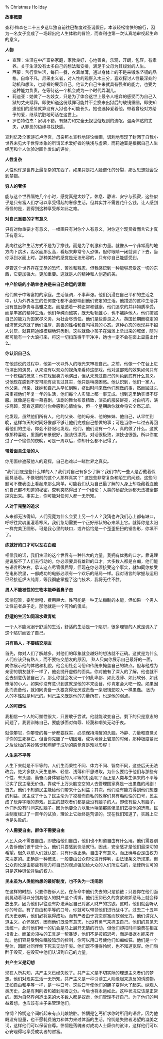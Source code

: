 % Christmas Holiday

__故事概要__

查利·梅森在二十三岁这年独自前往巴黎度过圣诞假日。本该轻松愉快的旅行，因为一名女子变成了一场超出他人生体验的冒险，而查利也第一次认真地审视起生命的意义。

__人物__

- 查理：生活在中产富裕家庭，家教良好，心地善良，乐观，开朗，包容，有素养。关于生活没有太多自己的想法和安排，满足于父母为其规划的人生。
- 西蒙：苦行僧生活，每日一餐，衣着单薄，通过身体上的不是来锻炼坚韧的品格。自命不凡，尼采主义者，对人性的观察入木三分，喜欢探讨人性最深处的动机和想法，也赤裸的展示自己。他认为自己生来就具有强者的能力，也要为这种能力负责，在等待这一个机会成为一个时代弄潮儿。
- 莉迪亚：她做了一名妓女，只是为了体会这世上最令人唾弃的感受而为自己入狱的丈夫赎罪，即使知道这份赎罪可能并不会换来出狱后的破镜重圆，即使知道他们的感情就算没有入狱也不可能长久，她也选择爱着他，带着曾经对方给予的爱，继续肮脏地苟活在这世上。
- 罗伯特伯杰：家境不错，有魅力和完全无视世俗规则的流氓，温柔体贴的丈夫，从罪恶的边缘寻找快感。

查利忆及全家游览卢浮宫，母亲照本宣科地谈论绘画，讽刺地表现了封闭于自我小世界未见大千世界本象的所谓艺术爱好者的肤浅与虚荣，而莉迪亚是根据自己人生经历和个人体验对画作发出的评价。

__人性复杂__

人性也许是世界上最复杂的东西了，如果只是把人脸谱化的分裂，那么思想就会受到禁锢。

__穷人的奢侈__

能与这个世界隔绝几个小时，感觉真是太妙了。休息、静谧、安宁与孤寂，这些似乎是只有富人们才可以享受得起的奢侈生活，但其实并不需要花什么钱。让人感到奇怪的是，要得到这种享受却如此之难。

__对自己重要的才有意义__

只有对你重要才有意义，一幅画只有对你个人有意义，对你这个观赏者而言它才真正有意义。

我向往这种生活方式不是为了挣钱，而是为了刺激和力量。就像从一个非常高的地方向下跳水，距水面那么高，看起来非常令人恐惧，但你眼睛一闭就调了下去，当你浮到水面上时，那种美妙的感觉是无法形容的，只有你自己能感受到。

尽管这个世界存在无尽的恐怖、苦难和残忍，但我感悟到一种能够忍受这一切的东西，它更加强大，更加重要。这就是人的精神和人创造的美。

__中产阶级的小确幸也许是来自己命运的馈赠__

他们属于中等富裕的家庭，生活低调，不事声张。他们沉浸在自己平和的生活之中，认为外界发生的任何变化都不会影响到他们安定的生活。他描述的这种生活并没有显出尊贵与高雅之态，而是透着一种正常和健康。他们追求的并非物质享受，而是丰富的精神生活。他们单纯而诚实，既无勃勃雄心，也不嫉妒他人。他们按照自己的能力为国家尽义务，为社会尽责任。他们是些善良之人。英国长期而稳定的经济繁荣造就了他们温厚、慈善的性格和自鸣得意的心态。这种心态的表现并不招人讨厌。就算莉迪娅模糊地洞悉到，这些就像小孩子在海滩上垒出来的城堡，随时都可能有一个大浪打来，将这一切扫荡得干干净净，她也一定不会在面上显露出什么。

__你认识自己么__

在他述说的过程中，他第一次以外人的眼光来审视自己。之前，他像一个在台上进行演出的演员，从来没有以观众的视角来看待这部戏。他对这部戏的效果如何只有一个模糊的概念；他在戏里卖力地演出，但从未想过自己的角色到底有什么意义。说他现在感到不安可能有些言过其实，他只是稍感困惑。他认识到，他们一家人，他父亲、母亲、妹妹和自己从早忙到晚，挤出时间来做他们想做的事，然而回过头来审视他们年复一年的生活，他们每个人实际上都一事无成。想到这里确实很不舒服。就像是在看一幕喜剧，该剧的舞台布景精致，演员的服装鲜亮，对白机巧，演技高超。观看这幕剧时你会感到心情愉快，但一个星期后你就会将它全然忘却。

他发现，虽然他们所有人，他的父亲、他的母亲、他的妹妹、他自己，从早忙到晚，这样每天的时间好像都不够让他们完成自己想做的事；可是当你一年过去再回看他们的生活，你会不舒服地发现，他们，他们没有一个人，真的做了什么。这就像那种喜剧，里面的布景很好，服装很漂亮，对话很极致，演技也很强，所以你度过了一个愉快的夜晚，可是一周以后，你却什么都不记得了。

__带着面具生活的人__

你用面纱遮蔽他人的窥探，自己也难以一睹世界之真实。

“我们到底是些什么样的人？我们对自己有多少了解？我们中的一些人是否戴着假面具活着。不像眼前的这个人那样真实？” 这是些非常复杂和陌生的问题。这些问题可不像表面上看起来那么简单。可能我们认为自己最了解的人身上却隐藏着连他们自己都不知道的秘密。查利突然得出了一个结论：人类的秘密永远都无法被全部探究出来。事实上，你可能对任何人都一无所知。

__人对于完整的追求__

从来都无法得知，人们究竟为什么会爱上另一个人？我猜也许我们心上都有缺口，呼呼往灵魂里灌着寒风，我们急切需要一个正好形状的心来填上它。就算你是太阳一样完美正圆形，可是我心里的缺口，或许恰恰是一个歪歪扭扭的锯齿形，你填不了。

__练就好的口才可以左右白痴__

相信我的话，我们生活的这个世界有一种伟大的力量。我拥有优秀的口才。靠说理是说服不了人们去行动的，你必须要具有雄辩的口才。大多数人都是白痴，他们能被语言所左右。承认这点尽管很屈辱，但现在你必须接受这个事实，就如同你接受在电影院里，一部成功的电影必须有一个欢乐的结局一样。我对语言的掌握与运用已经接近炉火纯青，等我彻底掌握了这门技术，我将无往不胜。

__男人不能被性的生物本能牵着鼻子走__

欢愉短暂，姿势滑稽，费用巨大。性可能是一种无法抑制的本能，但如果一个男人让性前者鼻子走，那他就是一个可怜的傻瓜。

__舒适的生活如同温水煮青蛙__

一个人不能沉溺于舒适的生活，舒适的生活是一个陷阱，很多理智的人就是调入了这个陷阱而毁了自己。

__只有熟人，不要结交朋友__

首先，你对人们了解越多，对他们的印象就会越好的想法就不正确。这就是为什么人们应该只有熟人，而不要结交朋友的原因。 熟人只向你展示自己最好的一面，向你展示他的体贴和礼貌。他会用社会习俗和传统来掩盖自己的缺点。但与他成为亲密的朋友就不一样了，他会抛开虚假的面具。你对他有了深入的了解，他也就不会去刻意伪装自己了。那么你就会发现一个如此卑鄙、如此浅薄、如此软弱、如此堕落的小人。如果你没有意识到这就是他的本来面目，你肯定会大吃一惊。如果因此而责备他，就如同责备一头狼贪得无厌或责备一条眼镜蛇咬人一样愚蠢。 因为人的本性就是利己的。利己主义既是他的力量所在，也是他的弱点。

__人的可塑性__

我相信一个人的可塑性很大，只要敢于尝试，他就能改变自己。剩下的只是意志的问题了。我要训练自己，要能够面对侮辱、轻蔑和嘲笑无动于衷。

就像攀岩，你攀登的每一步都要踩实，必须保持清醒的头脑。冷静、力量和直觉关乎你的生死存亡。但当你克服了一切困难，成功地登上岩顶的时候，那种极度紧张之后放松的美妙感觉和陶醉于成功的感觉真是难以形容！

__人生来不平等__

人生下来就是不平等的。人们生而秉性不同、体力不同、智商不同，这些后天无法改变。绝大多数人天生愚笨、轻信、浅薄和不思进取，为什么要给予他们与那些有个性、有头脑、勤奋而身体健壮的人平等的机会呢？而正是人类与生俱来的不平等证实了民主毫无价值。靠成千上万头脑空空的人去管理国家真是一出愚蠢的闹剧！首先，他们不知道民主能给他们带来什么利益；其次，他们没有能力得到他们想要的利益。民主成了什么？民主沦为了狡猾而自私的政客们具有煽动性的口号，民主成了玩弄字眼的游戏。民主的鼓吹者们都是些没有脑子的人。即使有些人有脑子，他们也没有时间来动脑子。因为他要全力以赴地哄骗那些傻瓜们去投他的选票。民主制度经过了一百年的试验，理论上它始终是荒谬的。现在我们知道了，实践上它也是失败的。

__个人需要自由，群体不需要自由__

人民大众不需要自由。即使给他们自由，他们也不知道自由有什么用。他们需要别人告诉他们该干些什么，他们只要感到快活就行。因此，安全感才是他们最深切的希望。很久以前人们就认定，只有行事正确，自由才有意义。而正确与否是由权力来决定的。正确是一种概念，一般要由公众舆论进行评判，由法律条文所规定。但公众舆论是由那些有能力将自己的观点强加给大众的人们所左右的，法律所认可的只是这种舆论背后的权力。

__民主虽为人类能构想的最好制度，也不失为一场闹剧__

在这样的时刻，只要你告诉人民，在革命中他们失去的只是锁链；只要你在他们面前晃动着可以分到其他人的财产这个诱饵，他们压抑已久的贪欲和妒忌马上就会释放出来，因为他们以往没有办法满足自己对富人财产的贪欲。这时，他们就会听从你的号召。有了自由和平等的口号，你就可以带领他们进行战斗了。过去二十五年的历史表明，他们必将赢得成功。而有产者由于贪恋财富而软弱无力。他们讲究人道主义，心怀感伤，因而他们既没有意志，也没有勇气来捍卫自己。他们的意见无法统一，此时他们唯一的机会是马上展开无情的行动，但他们却把时间浪费在相互指责上。而革命领袖的工具是一帮暴徒，他们不是按照思考，而是根据本能来行动。他们容易受到催眠般暗示的控制，你可以用口号使他们如痴如狂。他们是一个整体，因而对同伴倒下死去无动于衷。他们既不懂得怜悯，也不知道宽容。他们陶醉于毁灭，在毁灭中他们认识到自己的力量。

__共产主义是幻想__ 

现在人所共知，共产主义已经失败了。共产主义是不切实际的理想主义者们的梦想。他们对现实生活一无所知。共产主义是一种引诱工人阶级起来造反的诱惑物。正如自由和平等一样，是一种口号。这些口号使他们的胆子变得大了起来。纵观人类历史，总是有剥削者和被剥削者之分。今后也将永远如此。这种状况应该是正常的。因为自然界创造出来的大多数人都是奴隶，他们管理不好自己。为了他们的利益着想，也应该有主子来管理他们。

怜悯？怜悯这个词听起来有点儿娘娘腔。怜悯是乞丐祈求你时所用的语言。因为他既没有胆量，也不愿耗费脑力和体力来过体面的生活。怜悯是失败者渴望的溢美之词，这样他们可以保留自尊。怜悯是落魄者对成功人士廉价的讹诈，这样他们可以心安理得地享受成功者的财富。
